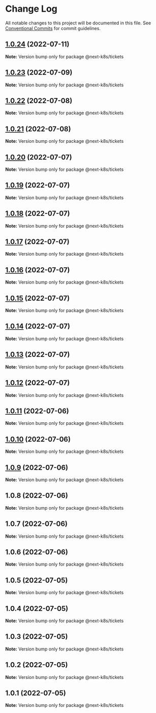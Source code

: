 # Change Log

All notable changes to this project will be documented in this file.
See [Conventional Commits](https://conventionalcommits.org) for commit guidelines.

## [1.0.24](https://github.com/mathiscode/next-k8s/compare/@next-k8s/tickets@1.0.23...@next-k8s/tickets@1.0.24) (2022-07-11)

**Note:** Version bump only for package @next-k8s/tickets





## [1.0.23](https://github.com/mathiscode/next-k8s/compare/@next-k8s/tickets@1.0.22...@next-k8s/tickets@1.0.23) (2022-07-09)

**Note:** Version bump only for package @next-k8s/tickets





## [1.0.22](https://github.com/mathiscode/next-k8s/compare/@next-k8s/tickets@1.0.21...@next-k8s/tickets@1.0.22) (2022-07-08)

**Note:** Version bump only for package @next-k8s/tickets





## [1.0.21](https://github.com/mathiscode/next-k8s-boilerplate/compare/@next-k8s/tickets@1.0.20...@next-k8s/tickets@1.0.21) (2022-07-08)

**Note:** Version bump only for package @next-k8s/tickets





## [1.0.20](https://github.com/mathiscode/next-k8s-boilerplate/compare/@next-k8s/tickets@1.0.19...@next-k8s/tickets@1.0.20) (2022-07-07)

**Note:** Version bump only for package @next-k8s/tickets





## [1.0.19](https://github.com/mathiscode/next-k8s-boilerplate/compare/@next-k8s/tickets@1.0.18...@next-k8s/tickets@1.0.19) (2022-07-07)

**Note:** Version bump only for package @next-k8s/tickets





## [1.0.18](https://github.com/mathiscode/next-k8s-boilerplate/compare/@next-k8s/tickets@1.0.17...@next-k8s/tickets@1.0.18) (2022-07-07)

**Note:** Version bump only for package @next-k8s/tickets





## [1.0.17](https://github.com/mathiscode/next-k8s-boilerplate/compare/@next-k8s/tickets@1.0.16...@next-k8s/tickets@1.0.17) (2022-07-07)

**Note:** Version bump only for package @next-k8s/tickets





## [1.0.16](https://github.com/mathiscode/next-k8s-boilerplate/compare/@next-k8s/tickets@1.0.15...@next-k8s/tickets@1.0.16) (2022-07-07)

**Note:** Version bump only for package @next-k8s/tickets





## [1.0.15](https://github.com/mathiscode/next-k8s-boilerplate/compare/@next-k8s/tickets@1.0.14...@next-k8s/tickets@1.0.15) (2022-07-07)

**Note:** Version bump only for package @next-k8s/tickets





## [1.0.14](https://github.com/mathiscode/next-k8s-boilerplate/compare/@next-k8s/tickets@1.0.13...@next-k8s/tickets@1.0.14) (2022-07-07)

**Note:** Version bump only for package @next-k8s/tickets





## [1.0.13](https://github.com/mathiscode/next-k8s-boilerplate/compare/@next-k8s/tickets@1.0.12...@next-k8s/tickets@1.0.13) (2022-07-07)

**Note:** Version bump only for package @next-k8s/tickets





## [1.0.12](https://github.com/mathiscode/next-k8s-boilerplate/compare/@next-k8s/tickets@1.0.11...@next-k8s/tickets@1.0.12) (2022-07-07)

**Note:** Version bump only for package @next-k8s/tickets





## [1.0.11](https://github.com/mathiscode/next-k8s-boilerplate/compare/@next-k8s/tickets@1.0.10...@next-k8s/tickets@1.0.11) (2022-07-06)

**Note:** Version bump only for package @next-k8s/tickets





## [1.0.10](https://github.com/mathiscode/next-k8s-boilerplate/compare/@next-k8s/tickets@1.0.9...@next-k8s/tickets@1.0.10) (2022-07-06)

**Note:** Version bump only for package @next-k8s/tickets





## [1.0.9](https://github.com/mathiscode/next-k8s-boilerplate/compare/@next-k8s/tickets@1.0.8...@next-k8s/tickets@1.0.9) (2022-07-06)

**Note:** Version bump only for package @next-k8s/tickets





## 1.0.8 (2022-07-06)

**Note:** Version bump only for package @next-k8s/tickets





## 1.0.7 (2022-07-06)

**Note:** Version bump only for package @next-k8s/tickets





## 1.0.6 (2022-07-06)

**Note:** Version bump only for package @next-k8s/tickets





## 1.0.5 (2022-07-05)

**Note:** Version bump only for package @next-k8s/tickets





## 1.0.4 (2022-07-05)

**Note:** Version bump only for package @next-k8s/tickets





## 1.0.3 (2022-07-05)

**Note:** Version bump only for package @next-k8s/tickets





## 1.0.2 (2022-07-05)

**Note:** Version bump only for package @next-k8s/tickets





## 1.0.1 (2022-07-05)

**Note:** Version bump only for package @next-k8s/tickets
